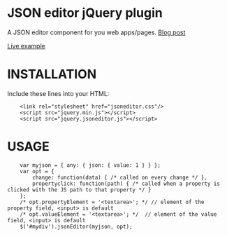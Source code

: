 JSON editor jQuery plugin
=========================

A JSON editor component for you web apps/pages.
[Blog post](http://www.daviddurman.com)

[Live example](http://www.daviddurman.com/flexi-json-editor/jsoneditor.html)


INSTALLATION
============

Include these lines into your HTML:

        <link rel="stylesheet" href="jsoneditor.css"/>
        <script src="jquery.min.js"></script>
        <script src="jquery.jsoneditor.js"></script>


USAGE
=====


        var myjson = { any: { json: { value: 1 } } };
        var opt = { 
            change: function(data) { /* called on every change */ },
            propertyclick: function(path) { /* called when a property is clicked with the JS path to that property */ }
        };
        /* opt.propertyElement = '<textarea>'; */ // element of the property field, <input> is default
        /* opt.valueElement = '<textarea>'; */  // element of the value field, <input> is default
        $('#mydiv').jsonEditor(myjson, opt);
